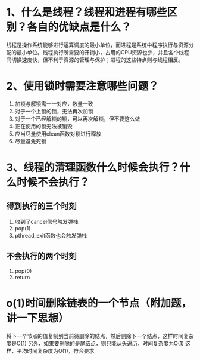 # 1、什么是线程？线程和进程有哪些区别？各自的优缺点是什么？
线程是操作系统能够进行运算调度的最小单位，而进程是系统中程序执行与资源分配的最小单位。线程执行所需要的开销小，占用的CPU资源也少，并且各个线程间切换速度快，但不利于资源的管理与保护；进程的这些特点则与线程相反。
# 2、使用锁时需要注意哪些问题？
1. 加锁与解锁需一一对应，数量一致
2. 对于一个上锁的锁，无法再次加锁
3. 对于一个已经解锁的锁，可以再次解锁，但不要这么做
4. 正在使用的锁无法被销毁
5. 应当尽量使用clean函数对锁进行释放
6. 尽量避免死锁
# 3、线程的清理函数什么时候会执行？什么时候不会执行？
## 得到执行的三个时刻
1. 收到了cancel信号触发弹栈
2. pop(1)
3. pthread_exit函数也会触发弹栈
## 不会执行的两个时刻
1. pop(0)
2. return
# o(1)时间删除链表的一个节点（附加题，讲一下思想）
将下一个节点的值复制到当前待删除的结点，然后删除下一个结点，这样时间复杂度是O(1)
另外，如果要删除的是尾结点，则只能从头遍历，时间复杂度为O(1)
这样，平均时间复杂度为O(1)，符合要求
